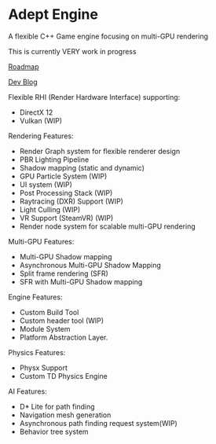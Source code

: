 # Adept Engine

A flexible C++ Game engine focusing on multi-GPU rendering 

This is currently VERY work in progress

[Roadmap](https://trello.com/b/tiTV3Fbs/adept-engine-roadmap)

[Dev Blog](https://andrewcjp.wordpress.com/)


Flexible RHI (Render Hardware Interface) supporting:

* 	DirectX 12 
* 	Vulkan (WIP)

Rendering Features:

* Render Graph system for flexible renderer design
* PBR Lighting Pipeline
* Shadow mapping (static and dynamic)
* GPU Particle System (WIP)
* UI system (WIP)
* Post Processing Stack (WIP)
* Raytracing (DXR) Support (WIP)
* Light Culling (WIP)
* VR Support (SteamVR) (WIP)
* Render node system for scalable multi-GPU rendering

Multi-GPU Features:

* Multi-GPU Shadow mapping
* Asynchronous Multi-GPU Shadow Mapping
* Split frame rendering (SFR)
* SFR with Multi-GPU Shadow mapping

Engine Features:

* Custom Build Tool 
* Custom header tool (WIP)
* Module System
* Platform Abstraction Layer.

Physics Features:

* Physx Support
* Custom TD Physics Engine

AI Features:

* D* Lite for path finding
* Navigation mesh generation 
* Asynchronous path finding request system(WIP)
* Behavior tree system